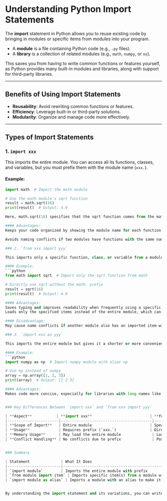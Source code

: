 # Understanding Python Import Statements  

The **import** statement in Python allows you to reuse existing code by bringing in modules or specific items from modules into your program.  

- A **module** is a file containing Python code (e.g., `.py` files).  
- A **library** is a collection of related modules (e.g., `math`, `numpy`, or `os`).  

This saves you from having to write common functions or features yourself, as Python provides many built-in modules and libraries, along with support for third-party libraries.  

---

## Benefits of Using Import Statements  

- **Reusability**: Avoid rewriting common functions or features.  
- **Efficiency**: Leverage built-in or third-party solutions.  
- **Modularity**: Organize and manage code more effectively.  

---

## Types of Import Statements  

### 1. `import xxx`  

This imports the entire module. You can access all its functions, classes, and variables, but you must prefix them with the module name (`xxx.`).  

#### Example:  
```python
import math  # Import the math module

# Use the math module's sqrt function
result = math.sqrt(16)
print(result)  # Output: 4.0

Here, math.sqrt(16) specifies that the sqrt function comes from the math module.

#### Advantages:
Keeps your code organized by showing the module name for each function.

Avoids naming conflicts if two modules have functions with the same name.

### 2. `from xxx import yyy`

This imports only a specific function, class, or variable from a module. You can use it directly without the module name.

#### Example:  
```python
from math import sqrt  # Import only the sqrt function from math

# Directly use sqrt without the math. prefix
result = sqrt(16)
print(result)  # Output: 4.0

#### Advantages:
Saves typing and improves readability when frequently using a specific function or class.
Loads only the specified items instead of the entire module, which can be memory-efficient.

#### Disadvantage:
May cause name conflicts if another module also has an imported item with the same name.

### 3. `import xxx as yyy`

This imports the entire module but gives it a shorter or more convenient alias (nickname) for use in your code.

#### Example:  
```python
import numpy as np  # Import numpy module with alias np

# Use np instead of numpy
array = np.array([1, 2, 3])
print(array)  # Output: [1 2 3]

#### Advantages:
Makes code more concise, especially for libraries with long names like pandas, numpy, or matplotlib.


### Key Differences Between `import xxx` and `from xxx import yyy`

| **Aspect**           | **import xxx**                          | **from xxx import yyy**                  |
|-----------------------|-----------------------------------------|------------------------------------------|
| **Scope of Import**   | Entire module                          | Specific function(s), class(es), or variable(s) |
| **Usage**             | Requires prefix (`xxx.`)               | Direct usage of imported item (`yyy`)    |
| **Memory Usage**      | May load the entire module              | Loads only the specified items           |
| **Conflict Handling** | No conflicts due to prefix              | Possible name conflicts without prefix   |


### Summary 

| Statement              | What It Does                                      | Usage Example           |
|------------------------|--------------------------------------------------|-------------------------|
| `import module`        | Imports the entire module with prefix            | `import math`           |
| `from module import item` | Imports specific item(s) from a module without needing a prefix | `from math import sqrt` |
| `import module as alias` | Imports a module with an alias to make it shorter to call | `import numpy as np`    |


By understanding the import statement and its variations, you can write better-structured Python programs that are clean, efficient, and easy to maintain.
